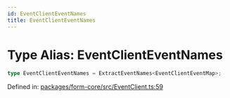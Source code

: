 ```yaml
---
id: EventClientEventNames
title: EventClientEventNames
---
```


<!-- DO NOT EDIT: this page is autogenerated from the type comments -->

# Type Alias: EventClientEventNames

```ts
type EventClientEventNames = ExtractEventNames<EventClientEventMap>;
```

Defined in: [packages/form-core/src/EventClient.ts:59](https://github.com/TanStack/form/blob/main/packages/form-core/src/EventClient.ts#L59)
